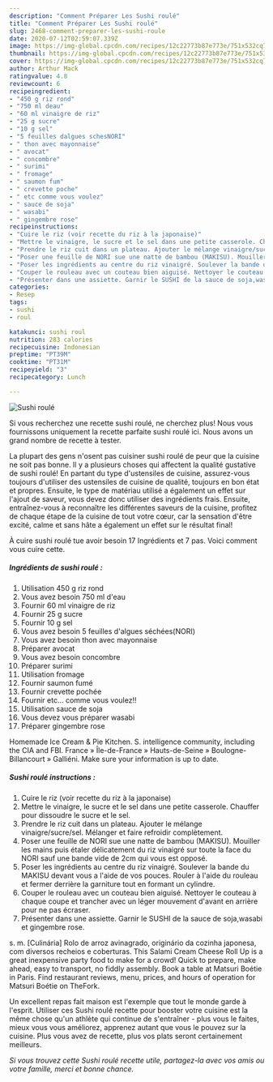 ```yaml
---
description: "Comment Préparer Les Sushi roulé"
title: "Comment Préparer Les Sushi roulé"
slug: 2468-comment-preparer-les-sushi-roule
date: 2020-07-12T02:59:07.339Z
image: https://img-global.cpcdn.com/recipes/12c22773b87e773e/751x532cq70/sushi-roule-photo-principale-de-la-recette.jpg
thumbnail: https://img-global.cpcdn.com/recipes/12c22773b87e773e/751x532cq70/sushi-roule-photo-principale-de-la-recette.jpg
cover: https://img-global.cpcdn.com/recipes/12c22773b87e773e/751x532cq70/sushi-roule-photo-principale-de-la-recette.jpg
author: Arthur Mack
ratingvalue: 4.8
reviewcount: 6
recipeingredient:
- "450 g riz rond"
- "750 ml deau"
- "60 ml vinaigre de riz"
- "25 g sucre"
- "10 g sel"
- "5 feuilles dalgues schesNORI"
- " thon avec mayonnaise"
- " avocat"
- " concombre"
- " surimi"
- " fromage"
- " saumon fum"
- " crevette poche"
- " etc comme vous voulez"
- " sauce de soja"
- " wasabi"
- " gingembre rose"
recipeinstructions:
- "Cuire le riz (voir recette du riz à la japonaise)"
- "Mettre le vinaigre, le sucre et le sel dans une petite casserole. Chauffer pour dissoudre le sucre et le sel."
- "Prendre le riz cuit dans un plateau. Ajouter le mélange vinaigre/sucre/sel. Mélanger et faire refroidir complètement."
- "Poser une feuille de NORI sue une natte de bambou (MAKISU). Mouiller les mains puis étaler délicatement du riz vinaigré sur toute la face du NORI sauf une bande vide de 2cm qui vous est opposé."
- "Poser les ingrédients au centre du riz vinaigré. Soulever la bande du MAKISU devant vous a l&#39;aide de vos pouces. Rouler à l&#39;aide du rouleau et fermer derrière la garniture tout en formant un cylindre."
- "Couper le rouleau avec un couteau bien aiguisé. Nettoyer le couteau à chaque coupe et trancher avec un léger mouvement d&#39;avant en arrière pour ne pas écraser."
- "Présenter dans une assiette. Garnir le SUSHI de la sauce de soja,wasabi et gingembre rose."
categories:
- Resep
tags:
- sushi
- roul

katakunci: sushi roul 
nutrition: 283 calories
recipecuisine: Indonesian
preptime: "PT39M"
cooktime: "PT31M"
recipeyield: "3"
recipecategory: Lunch

---
```



![Sushi roulé](https://img-global.cpcdn.com/recipes/12c22773b87e773e/751x532cq70/sushi-roule-photo-principale-de-la-recette.jpg)

Si vous recherchez une recette sushi roulé, ne cherchez plus! Nous vous fournissons uniquement la recette parfaite sushi roulé ici. Nous avons un grand nombre de recette à tester.

La plupart des gens n'osent pas cuisiner sushi roulé de peur que la cuisine ne soit pas bonne. Il y a plusieurs choses qui affectent la qualité gustative de sushi roulé! En partant du type d'ustensiles de cuisine, assurez-vous toujours d'utiliser des ustensiles de cuisine de qualité, toujours en bon état et propres. Ensuite, le type de matériau utilisé a également un effet sur l'ajout de saveur, vous devez donc utiliser des ingrédients frais. Ensuite, entraînez-vous à reconnaître les différentes saveurs de la cuisine, profitez de chaque étape de la cuisine de tout votre cœur, car la sensation d'être excité, calme et sans hâte a également un effet sur le résultat final!

<!--inarticleads1-->

À cuire sushi roulé tue avoir besoin 17 Ingrédients et 7 pas. Voici comment vous cuire cette.

##### Ingrédients de sushi roulé :

1. Utilisation 450 g riz rond
1. Vous avez besoin 750 ml d&#39;eau
1. Fournir 60 ml vinaigre de riz
1. Fournir 25 g sucre
1. Fournir 10 g sel
1. Vous avez besoin 5 feuilles d&#39;algues séchées(NORI)
1. Vous avez besoin  thon avec mayonnaise
1. Préparer  avocat
1. Vous avez besoin  concombre
1. Préparer  surimi
1. Utilisation  fromage
1. Fournir  saumon fumé
1. Fournir  crevette pochée
1. Fournir  etc... comme vous voulez!!
1. Utilisation  sauce de soja
1. Vous devez vous préparer  wasabi
1. Préparer  gingembre rose


Homemade Ice Cream &amp; Pie Kitchen. S. intelligence community, including the CIA and FBI. France » Île-de-France » Hauts-de-Seine » Boulogne-Billancourt » Galliéni. Make sure your information is up to date. 

<!--inarticleads2-->

##### Sushi roulé instructions :

1. Cuire le riz (voir recette du riz à la japonaise)
1. Mettre le vinaigre, le sucre et le sel dans une petite casserole. Chauffer pour dissoudre le sucre et le sel.
1. Prendre le riz cuit dans un plateau. Ajouter le mélange vinaigre/sucre/sel. Mélanger et faire refroidir complètement.
1. Poser une feuille de NORI sue une natte de bambou (MAKISU). Mouiller les mains puis étaler délicatement du riz vinaigré sur toute la face du NORI sauf une bande vide de 2cm qui vous est opposé.
1. Poser les ingrédients au centre du riz vinaigré. Soulever la bande du MAKISU devant vous a l&#39;aide de vos pouces. Rouler à l&#39;aide du rouleau et fermer derrière la garniture tout en formant un cylindre.
1. Couper le rouleau avec un couteau bien aiguisé. Nettoyer le couteau à chaque coupe et trancher avec un léger mouvement d&#39;avant en arrière pour ne pas écraser.
1. Présenter dans une assiette. Garnir le SUSHI de la sauce de soja,wasabi et gingembre rose.


s. m. [Culinária] Rolo de arroz avinagrado, originário da cozinha japonesa, com diversos recheios e coberturas. This Salami Cream Cheese Roll Up is a great inexpensive party food to make for a crowd! Quick to prepare, make ahead, easy to transport, no fiddly assembly. Book a table at Matsuri Boétie in Paris. Find restaurant reviews, menu, prices, and hours of operation for Matsuri Boétie on TheFork. 

<!--inarticleads1-->

<p>
Un excellent repas fait maison est l'exemple que tout le monde garde à l'esprit. Utiliser ces Sushi roulé recette pour booster votre cuisine est la même chose qu'un athlète qui continue de s'entraîner - plus vous le faites, mieux vous vous améliorez, apprenez autant que vous le pouvez sur la cuisine. Plus vous avez de recette, plus vos plats seront certainement meilleurs.
</p>

<p>
<i>Si vous trouvez cette Sushi roulé recette utile, partagez-la avec vos amis ou votre famille, merci et bonne chance.</i>
</p>
